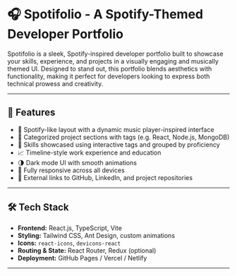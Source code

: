 # 🎧 Spotifolio - A Spotify-Themed Developer Portfolio

Spotifolio is a sleek, Spotify-inspired developer portfolio built to showcase your skills, experience, and projects in a visually engaging and musically themed UI. Designed to stand out, this portfolio blends aesthetics with functionality, making it perfect for developers looking to express both technical prowess and creativity.

---

## 🚀 Features

- 🎵 Spotify-like layout with a dynamic music player-inspired interface
- 📂 Categorized project sections with tags (e.g. React, Node.js, MongoDB)
- 🧠 Skills showcased using interactive tags and grouped by proficiency
- 📈 Timeline-style work experience and education
- 🌗 Dark mode UI with smooth animations
- 📱 Fully responsive across all devices
- 🔗 External links to GitHub, LinkedIn, and project repositories

---

## 🛠 Tech Stack

- **Frontend:** React.js, TypeScript, Vite
- **Styling:** Tailwind CSS, Ant Design, custom animations
- **Icons:** `react-icons`, `devicons-react`
- **Routing & State:** React Router, Redux (optional)
- **Deployment:** GitHub Pages / Vercel / Netlify

---
